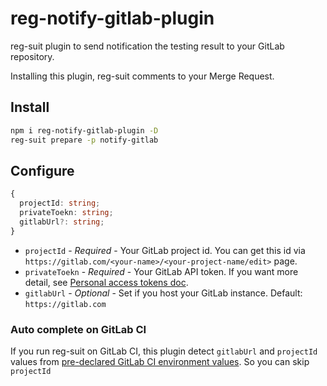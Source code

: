 # reg-notify-gitlab-plugin
reg-suit plugin to send notification the testing result to your GitLab repository.

Installing this plugin, reg-suit comments to your Merge Request.

## Install

```sh
npm i reg-notify-gitlab-plugin -D
reg-suit prepare -p notify-gitlab
```

## Configure

```ts
{
  projectId: string;
  privateToekn: string;
  gitlabUrl?: string;
}
```

- `projectId` - *Required* - Your GitLab project id. You can get this id via `https://gitlab.com/<your-name>/<your-project-name/edit>` page.
- `privateToekn` - *Required* - Your GitLab API token. If you want more detail, see [Personal access tokens doc](https://docs.gitlab.com/ee/user/profile/personal_access_tokens.html).
- `gitlabUrl` - *Optional* - Set if you host your GitLab instance. Default: `https://gitlab.com`

### Auto complete on GitLab CI

If you run reg-suit on GitLab CI, this plugin detect `gitlabUrl` and `projectId` values from [pre-declared GitLab CI environment values](https://docs.gitlab.com/ee/ci/variables/#predefined-variables-environment-variables).
So you can skip `projectId`
